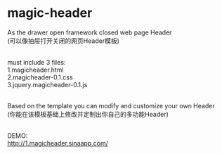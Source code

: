magic-header
============

As the drawer open framework closed web page Header<br/>
(可以像抽屉打开关闭的网页Header模板)<br/><br/>


must include 3 files:<br/>
1.magicheader.html<br/>
2.magicheader-0.1.css<br/>
3.jquery.magicheader-0.1.js<br/><br/>


Based on the template you can modify and customize your own Header<br/>
(你能在该模板基础上修改并定制出你自己的多功能Header)<br/><br/>

DEMO:<br/>
http://1.magicheader.sinaapp.com/
